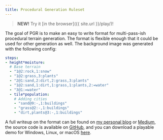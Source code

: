 ```yaml
---
title: Procedural Generation Ruleset
---
```


> **NEW!** Try it [in the browser]({{ site.url }}/play/)!

The goal of PGR is to make an easy to write format for multi-pass-ish procedural terrain generation. The format is flexible enough that it could be used for other generation as well. The background image was generated with the following config:

```yaml
steps:
- height*moisture:
  # Base terrain
  - "1@2:rock,1:snow"
  - "1@2:grass,3:plants"
  - "2@1:sand,2:dirt,2:grass,3:plants"
  - "1@2:sand,1:dirt,1:grass,1:plants,2:=water"
  - "3@1:=water"
  - tile*population:
    # Adding cities
    - "sand@9:-,1:buildings"
    - "grass@2:-,1:buildings"
    - "dirt,plants@3:-,1:buildings"
```

A full writeup on the format can be found on [my personal blog](https://www.gammagames.net/posts/programming/procgen-ruleset) or [Medium](https://medium.com/@gammagames/procedural-generation-ruleset-478a7aeb4c12), the source code is available on [GitHub](https://github.com/GammaGames/procedural-generation-ruleset/blob/master/assets/scripts/tilegen.gd), and you can download a playable demo for Windows, Linux, or macOS [here](download).
